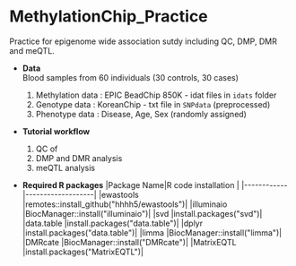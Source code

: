 # MethylationChip_Practice
Practice for epigenome wide association sutdy including QC, DMP, DMR and meQTL. 
* **Data** <br />
  Blood samples from 60 individuals (30 controls, 30 cases) <br />
  1. Methylation data : EPIC BeadChip 850K - idat files in `idats` folder
  2. Genotype data : KoreanChip - txt file in `SNPdata` (preprocessed)
  3. Phenotype data : Disease, Age, Sex (randomly assigned)

* **Tutorial workflow** <br />
  1. QC of
  2. DMP and DMR analysis
  3. meQTL analysis 

* **Required R packages**
  |Package Name|R code installation |
  |------------|-------------------|
  |ewastools   |remotes::install_github("hhhh5/ewastools")|
  |illuminaio  |BiocManager::install("illuminaio")|
  |svd         |install.packages("svd")|
  |data.table  |install.packages("data.table")|
  |dplyr       |install.packages("data.table")|
  |limma       |BiocManager::install("limma")|
  |DMRcate     |BiocManager::install("DMRcate")|
  |MatrixEQTL  |install.packages("MatrixEQTL")|
